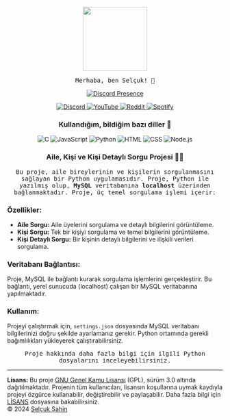 <p align="center">
  <img src="https://media.giphy.com/media/Y4ak9Ki2GZCbJxAnJD/giphy.gif" width="150px">
</p>

<p align="center">
  <samp>
    Merhaba, ben Selçuk! 👋<br>
  </samp>
</p>

<p align="center">
  <a href="https://discord.com/users/481831692399673375" target="_blank">
    <img src="https://lanyard.cnrad.dev/api/481831692399673375?hideActivity=true" alt="Discord Presence" style="max-width: 100%;">
  </a>
</p>

<p align="center">
  <a href="https://discordapp.com/users/481831692399673375">
    <img src="https://img.shields.io/badge/Discord-Zyix%231002-7289DA?logo=discord&style=flat-square" alt="Discord">
  </a>
  <a href="https://www.youtube.com/channel/UC7uBi3y2HOCLde5MYWECynQ?view_as=subscriber">
    <img src="https://img.shields.io/badge/YouTube-Subscribe-red?logo=youtube&style=flat-square" alt="YouTube">
  </a>
  <a href="https://www.reddit.com/user/_Zyix">
    <img src="https://img.shields.io/badge/Reddit-Profile-orange?logo=reddit&style=flat-square" alt="Reddit">
  </a>
  <a href="https://open.spotify.com/user/07288iyoa19459y599jutdex6">
    <img src="https://img.shields.io/badge/Spotify-Follow-green?logo=spotify&style=flat-square" alt="Spotify">
  </a>
</p>

<h3 align="center">Kullandığım, bildiğim bazı diller 🏫</h3>
<p align="center">
  <img src="https://img.shields.io/badge/C-00599C?logo=c&logoColor=white&style=flat-square" alt="C">
  <img src="https://img.shields.io/badge/JavaScript-F7DF1E?logo=javascript&logoColor=black&style=flat-square" alt="JavaScript">
  <img src="https://img.shields.io/badge/Python-3776AB?logo=python&logoColor=white&style=flat-square" alt="Python">
  <img src="https://img.shields.io/badge/HTML-239120?logo=html5&logoColor=white&style=flat-square" alt="HTML">
  <img src="https://img.shields.io/badge/CSS-239120?logo=css3&logoColor=white&style=flat-square" alt="CSS">
  <img src="https://img.shields.io/badge/Node.js-339933?logo=node.js&logoColor=white&style=flat-square" alt="Node.js">
</p>

<h3 align="center">Aile, Kişi ve Kişi Detaylı Sorgu Projesi 🧑‍💻</h3>

<p align="center">
  <samp>
    Bu proje, aile bireylerinin ve kişilerin sorgulanmasını sağlayan bir Python uygulamasıdır. Proje, Python ile yazılmış olup, <strong>MySQL</strong> veritabanına <strong>localhost</strong> üzerinden bağlanmaktadır. Proje, üç temel sorgulama işlemi içerir:
  </samp>
</p>

### Özellikler:
- **Aile Sorgu:** Aile üyelerini sorgulama ve detaylı bilgilerini görüntüleme.
- **Kişi Sorgu:** Tek bir kişiyi sorgulama ve temel bilgilerini görüntüleme.
- **Kişi Detaylı Sorgu:** Bir kişinin detaylı bilgilerini ve ilişkili verileri sorgulama.

### Veritabanı Bağlantısı:
Proje, MySQL ile bağlantı kurarak sorgulama işlemlerini gerçekleştirir. Bu bağlantı, yerel sunucuda (localhost) çalışan bir MySQL veritabanına yapılmaktadır.

### Kullanım:
Projeyi çalıştırmak için, `settings.json` dosyasında MySQL veritabanı bilgilerinizi doğru şekilde ayarlamanız gerekir. Python ortamında gerekli bağımlılıkları yükleyerek çalıştırabilirsiniz.

<p align="center">
  <samp>
    Proje hakkında daha fazla bilgi için ilgili Python dosyalarını inceleyebilirsiniz.
  </samp>
</p>

<hr>
<strong>Lisans:</strong> Bu proje <a href="https://www.gnu.org/licenses/gpl-3.0.html">GNU Genel Kamu Lisansı</a> (GPL), sürüm 3.0 altında dağıtılmaktadır. Projenin tüm kullanıcıları, lisansın koşullarına uymak kaydıyla projeyi özgürce kullanabilir, değiştirebilir ve paylaşabilir. Daha fazla bilgi için <a href="LICENSE">LİSANS</a> dosyasına bakabilirsiniz.<br>
&copy; 2024 <a href="https://github.com/Zyix-code">Selçuk Şahin</a>
